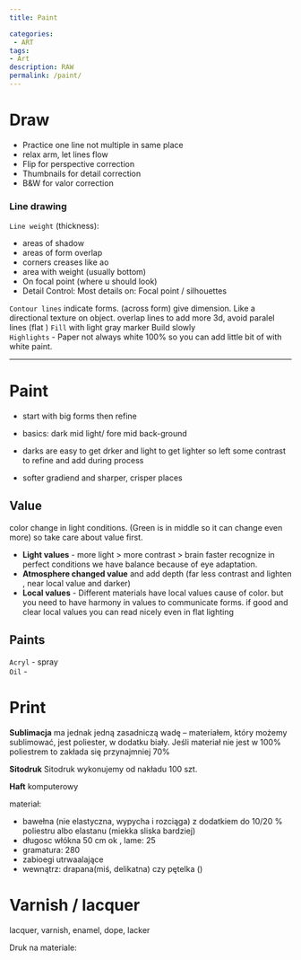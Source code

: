 ```yaml
---
title: Paint

categories:
 - ART
tags:
- Art
description: RAW
permalink: /paint/
---
```








# Draw

- Practice one line not multiple in same place
- relax arm, let lines flow  
- Flip  for perspective correction   
- Thumbnails for detail correction   
- B&W for valor correction  

###  Line drawing

`Line weight` (thickness):
- areas of shadow
- areas of form overlap
- corners creases like ao
- area with weight  (usually bottom)
- On focal point (where u should look)
- Detail Control: Most details on: Focal point / silhouettes

`Contour lines` indicate forms. (across form) give dimension. Like a directional texture on object. overlap lines to add more 3d, avoid paralel lines (flat )
`Fill` with light gray marker Build slowly  
`Highlights` - Paper not always white 100% so you can add little bit of   with white paint.


---

# Paint


- start with big forms then refine
- basics: dark mid light/ fore mid back-ground   

- darks are easy to get drker and light to get lighter so left some contrast to refine and add during process
- softer gradiend and sharper, crisper places  


## Value
color change in light conditions.  (Green is in middle so it can change even more) so take care about value first.

- **Light values** - more light > more contrast > brain faster recognize in perfect conditions we have balance because of eye adaptation.
- **Atmosphere changed value** and add depth  (far less contrast and lighten , near local value and darker)
- **Local values** - Different materials have local values  cause of color.
but you need to have harmony in values to  communicate forms. if good and clear local values  you can read nicely even in flat lighting




## Paints
`Acryl` - spray   
`Oil` -  


# Print



**Sublimacja** ma jednak jedną zasadniczą wadę – materiałem, który możemy sublimować, jest poliester, w dodatku biały. Jeśli materiał nie jest w 100% poliestrem to zakłada się przynajmniej 70%





**Sitodruk**
Sitodruk wykonujemy od nakładu 100 szt.



**Haft** komputerowy


materiał:
- bawełna (nie elastyczna, wypycha i rozciąga) z dodatkiem do 10/20 % poliestru  albo elastanu (miekka sliska bardziej)
- długosc włókna 50 cm ok , lame: 25
- gramatura: 280
- zabioegi utrwaalające
- wewnątrz: drapana(miś, delikatna) czy pętelka ()







# Varnish / lacquer
 lacquer, varnish, enamel, dope, lacker


Druk na materiale:
